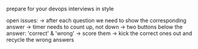 prepare for your devops interviews in style

open issues:
-> after each question we need to show the corresponding answer
-> timer needs to count up, not down
-> two buttons below the answer: 'correct' & 'wrong' -> score them
-> kick the correct ones out and recycle the wrong answers
